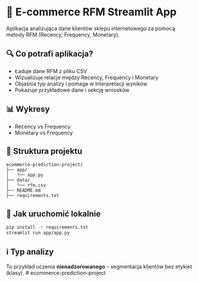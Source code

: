 # 🧮 E-commerce RFM Streamlit App

Aplikacja analizująca dane klientów sklepu internetowego za pomocą metody RFM (Recency, Frequency, Monetary).

## 🔍 Co potrafi aplikacja?

- Ładuje dane RFM z pliku CSV
- Wizualizuje relacje między Recency, Frequency i Monetary
- Objaśnia typ analizy i pomaga w interpretacji wyników
- Pokazuje przykładowe dane i sekcję wniosków

## 📊 Wykresy

- Recency vs Frequency
- Monetary vs Frequency

## 📁 Struktura projektu

```
ecommerce-prediction-project/
├── app/
│   └── app.py
├── data/
│   └── rfm.csv
├── README.md
├── requirements.txt
```

## 🚀 Jak uruchomić lokalnie

```bash
pip install -r requirements.txt
streamlit run app/app.py
```

## ℹ️ Typ analizy

To przykład uczenia **nienadzorowanego** – segmentacja klientów bez etykiet (klasy).
#   e c o m m e r c e - p r e d i c t i o n - p r o j e c t  
 